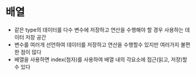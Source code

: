 # 배열
* 같은 type의 데이터를 다수 변수에 저장하고 연산을 수행해야 할 경우 사용하는 데이터 저장 공간
* 변수를 여러개 선언하여 데이터를 저장하고 연산을 수행할수 있지만 여러가지 불편한 점이 많다
* 배열을 사용하면 index(첨자)를 사용하여 배열 내의 각요소에 접근(읽고, 저장)할 수 있다
